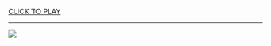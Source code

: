 
<a href="https://premium76.site?title=mini_games_unblocked&ref=13M">CLICK TO PLAY</a></h3>
<hr>

<a href="https://premium76.site?title=mini_games_unblocked&ref=13M"><img src="https://clearcache.store/games.png"></a>



